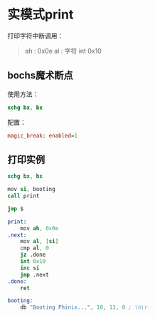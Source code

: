 # 实模式print

打印字符中断调用：

> ah : 0x0e
> al : 字符
> int 0x10

## bochs魔术断点

使用方法：

```s
xchg bx, bx
```

配置：

```ini
magic_break: enabled=1
```

## 打印实例

```s
xchg bx, bx

mov si, booting
call print

jmp $

print:
    mov ah, 0x0e
.next:
    mov al, [si]
    cmp al, 0
    jz .done
    int 0x10
    inc si
    jmp .next
.done:
    ret

booting:
    db "Booting Phinix...", 10, 13, 0 ; \n\r
```